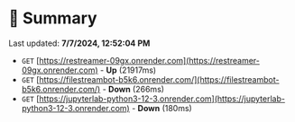 # 📖 Summary
Last updated: **7/7/2024, 12:52:04 PM**

- `GET` [https://restreamer-09gx.onrender.com](https://restreamer-09gx.onrender.com) - **Up** (21917ms)
- `GET` [https://filestreambot-b5k6.onrender.com/](https://filestreambot-b5k6.onrender.com/) - **Down** (266ms)
- `GET` [https://jupyterlab-python3-12-3.onrender.com](https://jupyterlab-python3-12-3.onrender.com) - **Down** (180ms)
